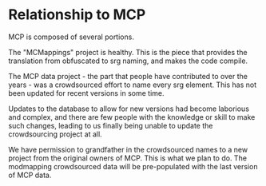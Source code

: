 # Relationship to MCP

MCP is composed of several portions.

The "MCMappings" project is healthy. This is the piece that provides the translation from obfuscated to srg naming,
and makes the code compile.

The MCP data project - the part that people have contributed to over the years - was a crowdsourced
effort to name every srg element. This has not been updated for recent versions in some time.

Updates to the database to allow for new versions had become laborious and complex, and there
are few people with the knowledge or skill to make such changes, leading to us finally being unable
to update the crowdsourcing project at all.

We have permission to grandfather in the crowdsourced names to a new project from the original
owners of MCP. This is what we plan to do. The modmapping crowdsourced data will be pre-populated with
the last version of MCP data.


